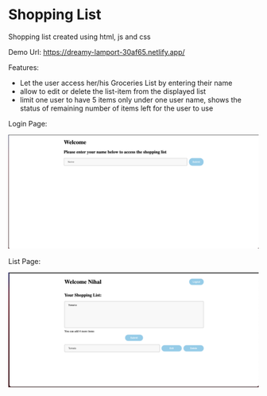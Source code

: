 # Shopping List
Shopping list created using html, js and css

Demo Url: https://dreamy-lamport-30af65.netlify.app/

Features:

* Let the user access her/his Groceries List by entering their name
* allow to edit or delete the list-item from the displayed list
* limit one user to have 5 items only under one user name, shows the status of remaining number of items left for the user to use 

Login Page:

![](images/login-page.png)

List Page:

![](images/list-page.png)
